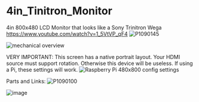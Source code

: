 # 4in_Tinitron_Monitor
4in 800x480 LCD Monitor that looks like a Sony Trinitron Wega
https://www.youtube.com/watch?v=1_5VtVP_qF4
![P1090145](https://github.com/retrobuiltRyan/4in_Tinitron_Monitor/assets/68818321/629bee7f-2670-4935-8b99-f43e5b158e72)

![mechanical overview](https://github.com/retrobuiltRyan/4in_Tinitron_Monitor/assets/68818321/26e5e70a-a77e-401c-b5ac-0600a3bd71c7)

VERY IMPORTANT: This screen has a native portrait layout. Your HDMI source must support rotation. Otherwise this device will be useless.
If using a Pi, these settings will work.
![Raspberry Pi 480x800 config settings](https://github.com/retrobuiltRyan/4in_Tinitron_Monitor/assets/68818321/b2aaa246-13f5-4883-a272-f8ec101952cb)

Parts and Links:
![P1090100](https://github.com/retrobuiltRyan/4in_Tinitron_Monitor/assets/68818321/24487afa-352a-471f-8bc4-781f476b50c1)

![image](https://github.com/retrobuiltRyan/4in_Tinitron_Monitor/assets/68818321/446b36c9-a72b-422a-af79-9c91d751aaa5)


